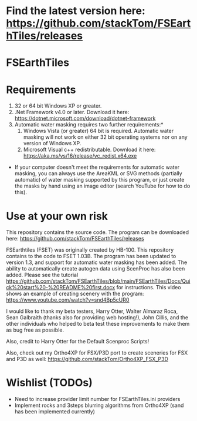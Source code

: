 # Find the latest version here: https://github.com/stackTom/FSEarthTiles/releases

# FSEarthTiles

# Requirements
1) 32 or 64 bit Windows XP or greater.
2) .Net Framework v4.0 or later. Download it here: https://dotnet.microsoft.com/download/dotnet-framework
3) Automatic water masking requires two further requirements:*
	1) Windows Vista (or greater) 64 bit is required. Automatic water masking will not work on either 32 bit operating systems nor on any version of Windows XP.
	2) Microsoft Visual c++ redistributable. Download it here: https://aka.ms/vs/16/release/vc_redist.x64.exe

* If your computer doesn't meet the requirements for automatic water masking, you can always use the AreaKML or SVG methods (partially automatic) of water masking supported by this program, or just create the masks by hand using an image editor (search YouTube for how to do this).

# Use at your own risk

This repository contains the source code. The program can be downloaded here: https://github.com/stackTom/FSEarthTiles/releases

FSEarthtiles (FSET) was originally created by HB-100. This repository contains to the code to FSET 1.03B. The program has been updated to version 1.3, and support for automatic water masking has been added. The ability to automatically create autogen data using ScenProc has also been added. Please see the tutorial https://github.com/stackTom/FSEarthTiles/blob/main/FSEarthTiles/Docs/Quick%20start%20-%20README%20first.docx for instructions. This video shows an example of creating scenery with the program: https://www.youtube.com/watch?v=snd4Bp5cUR0

I would like to thank my beta testers, Harry Otter, Walter Almaraz Roca, Sean Galbraith (thanks also for providing web hosting!), John Cillis, and the other individuals who helped to beta test these improvements to make them as bug free as possible.

Also, credit to Harry Otter for the Default Scenproc Scripts!

Also, check out my Ortho4XP for FSX/P3D port to create sceneries for FSX and P3D as well: https://github.com/stackTom/Ortho4XP_FSX_P3D

# Wishlist (TODOs)
* Need to increase provider limit number for FSEarthTiles.ini providers
* Implement rocks and 3steps blurring algorithms from Ortho4XP (sand has been implemented currently)